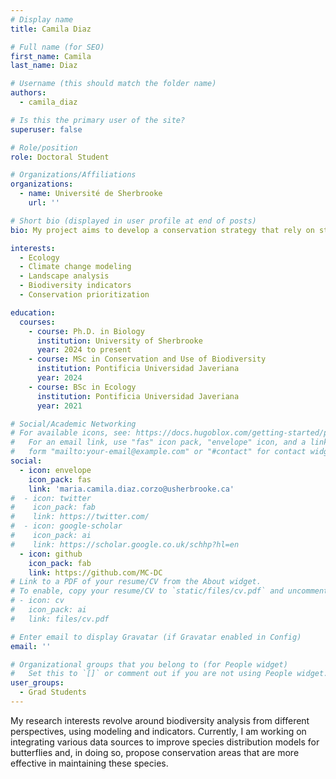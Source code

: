 ```yaml
---
# Display name
title: Camila Diaz

# Full name (for SEO)
first_name: Camila
last_name: Diaz

# Username (this should match the folder name)
authors:
  - camila_diaz

# Is this the primary user of the site?
superuser: false

# Role/position
role: Doctoral Student

# Organizations/Affiliations
organizations:
  - name: Université de Sherbrooke
    url: ''

# Short bio (displayed in user profile at end of posts)
bio: My project aims to develop a conservation strategy that rely on state-of-the-art models that integrate biodiversity data from many sources.

interests:
  - Ecology
  - Climate change modeling
  - Landscape analysis 
  - Biodiversity indicators
  - Conservation prioritization

education:
  courses:
    - course: Ph.D. in Biology
      institution: University of Sherbrooke
      year: 2024 to present
    - course: MSc in Conservation and Use of Biodiversity 
      institution: Pontificia Universidad Javeriana
      year: 2024
    - course: BSc in Ecology 
      institution: Pontificia Universidad Javeriana
      year: 2021

# Social/Academic Networking
# For available icons, see: https://docs.hugoblox.com/getting-started/page-builder/#icons
#   For an email link, use "fas" icon pack, "envelope" icon, and a link in the
#   form "mailto:your-email@example.com" or "#contact" for contact widget.
social:
  - icon: envelope
    icon_pack: fas
    link: 'maria.camila.diaz.corzo@usherbrooke.ca'
#  - icon: twitter
#    icon_pack: fab
#    link: https://twitter.com/
#  - icon: google-scholar
#    icon_pack: ai
#    link: https://scholar.google.co.uk/schhp?hl=en
  - icon: github
    icon_pack: fab
    link: https://github.com/MC-DC
# Link to a PDF of your resume/CV from the About widget.
# To enable, copy your resume/CV to `static/files/cv.pdf` and uncomment the lines below.
# - icon: cv
#   icon_pack: ai
#   link: files/cv.pdf

# Enter email to display Gravatar (if Gravatar enabled in Config)
email: ''

# Organizational groups that you belong to (for People widget)
#   Set this to `[]` or comment out if you are not using People widget.
user_groups:
  - Grad Students
---
```


My research interests revolve around biodiversity analysis from different perspectives, using modeling and indicators. Currently, I am working on integrating various data sources to improve species distribution models for butterflies and, in doing so, propose conservation areas that are more effective in maintaining these species.